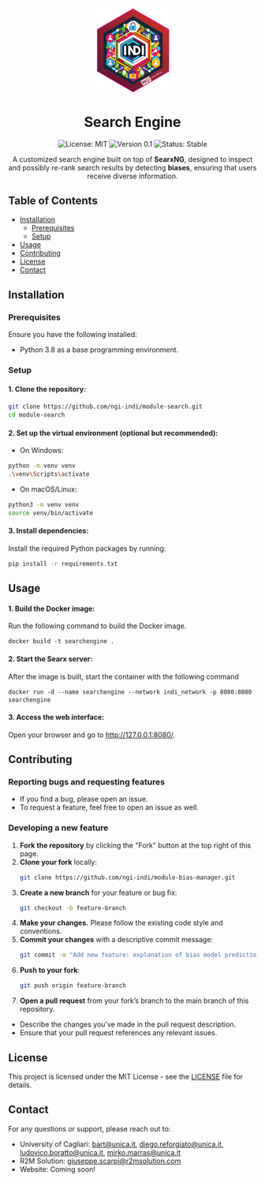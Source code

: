<div align="center">
  <img src="./assets/logo.png" alt="Logo" width="150"/>

  # Search Engine

  ![License: MIT](https://img.shields.io/badge/License-MIT-blue.svg)
  ![Version 0.1](https://img.shields.io/badge/version-0.1-green.svg)
  ![Status: Stable](https://img.shields.io/badge/status-stable-brightgreen.svg)

  <p>
     A customized search engine built on top of <strong>SearxNG</strong>, designed to inspect and possibly re-rank search results by detecting <strong>biases</strong>, ensuring that users receive diverse information.
  </p>

</div>

## Table of Contents

- [Installation](#installation)
  - [Prerequisites](#prerequisites)
  - [Setup](#setup)
- [Usage](#usage)
- [Contributing](#contributing)
- [License](#license)
- [Contact](#contact)

## Installation

### Prerequisites

Ensure you have the following installed:

- Python 3.8 as a base programming environment.

### Setup

#### 1. Clone the repository:

```bash
git clone https://github.com/ngi-indi/module-search.git
cd module-search
```

#### 2. Set up the virtual environment (optional but recommended):

  - On Windows:
  ```bash
  python -m venv venv
  .\venv\Scripts\activate
  ```

  - On macOS/Linux:
  ```bash
  python3 -m venv venv
  source venv/bin/activate
  ```

#### 3. Install dependencies:
Install the required Python packages by running:
  ```bash
  pip install -r requirements.txt
  ```

## Usage

#### 1. Build the Docker image:
Run the following command to build the Docker image.

    docker build -t searchengine .

#### 2. Start the Searx server:
After the image is built, start the container with the following command

    docker run -d --name searchengine --network indi_network -p 8080:8080 searchengine

#### 3. Access the web interface:

   Open your browser and go to http://127.0.0.1:8080/.

## Contributing

### Reporting bugs and requesting features
- If you find a bug, please open an issue.
- To request a feature, feel free to open an issue as well.

### Developing a new feature

1. **Fork the repository** by clicking the "Fork" button at the top right of this page.
2. **Clone your fork** locally:
   ```bash
   git clone https://github.com/ngi-indi/module-bias-manager.git
   ```
3. **Create a new branch** for your feature or bug fix:
   ```bash
   git checkout -b feature-branch
   ```
4. **Make your changes.** Please follow the existing code style and conventions.
5. **Commit your changes** with a descriptive commit message:
   ```bash
   git commit -m "Add new feature: explanation of bias model predictions"
   ```
6. **Push to your fork**:
   ```bash
   git push origin feature-branch
   ```
7. **Open a pull request** from your fork’s branch to the main branch of this repository.
- Describe the changes you’ve made in the pull request description.
- Ensure that your pull request references any relevant issues.

## License
This project is licensed under the MIT License - see the [LICENSE](https://github.com/ngi-indi/module-search/blob/main/LICENSE.md) file for details.

## Contact
For any questions or support, please reach out to:
- University of Cagliari: bart@unica.it, diego.reforgiato@unica.it, ludovico.boratto@unica.it, mirko.marras@unica.it
- R2M Solution: giuseppe.scarpi@r2msolution.com
- Website: Coming soon!
